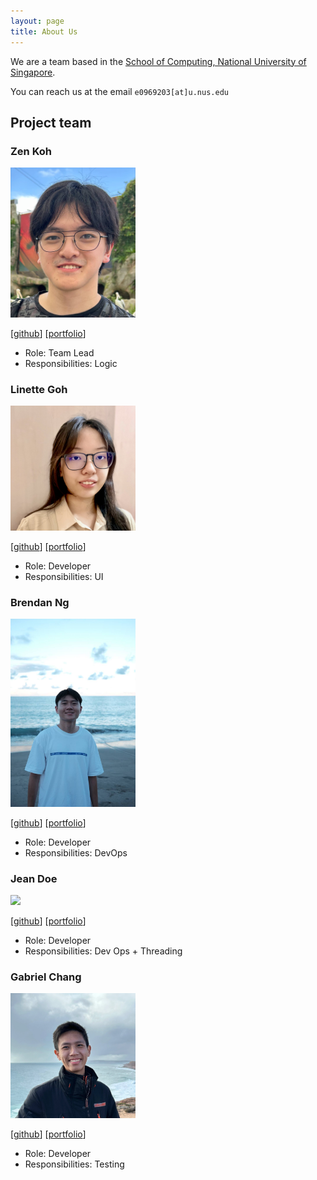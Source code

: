 ```yaml
---
layout: page
title: About Us
---
```


We are a team based in the [School of Computing, National University of Singapore](https://www.comp.nus.edu.sg).

You can reach us at the email `e0969203[at]u.nus.edu`

## Project team

### Zen Koh

<img src="images/zenkoh1.png" width="200px">

[[github](https://github.com/Zenkoh1)]
[[portfolio](team/zenkoh1.md)]

* Role: Team Lead
* Responsibilities: Logic

### Linette Goh

<img src="images/linette-g.png" width="200px">

[[github](http://github.com/linette-g)]
[[portfolio](team/linette.md)]

* Role: Developer
* Responsibilities: UI

### Brendan Ng

<img src="images/brendanng7.png" width="200px">

[[github](http://github.com/brendanng7)] [[portfolio](team/brendanng7.md)]

* Role: Developer
* Responsibilities: DevOps

### Jean Doe

<img src="images/johndoe.png" width="200px">

[[github](http://github.com/johndoe)]
[[portfolio](team/johndoe.md)]

* Role: Developer
* Responsibilities: Dev Ops + Threading

### Gabriel Chang

<img src="images/gabrielcwt.png" width="200px">

[[github](http://github.com/gabrielcwt)]
[[portfolio](team/gabrielcwt.md)]

* Role: Developer
* Responsibilities: Testing
